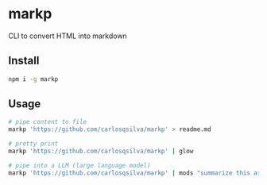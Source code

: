 
# markp

CLI to convert HTML into markdown

## Install

```sh
npm i -g markp
```

## Usage

```sh
# pipe content to file
markp 'https://github.com/carlosqsilva/markp' > readme.md

# pretty print
markp 'https://github.com/carlosqsilva/markp' | glow

# pipe into a LLM (large language model)
markp 'https://github.com/carlosqsilva/markp' | mods "summarize this article"
```
